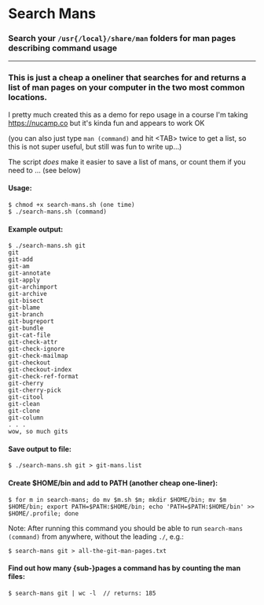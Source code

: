 # Search Mans

### Search your `/usr{/local}/share/man` folders for man pages describing command usage

---

### This is just a cheap a oneliner that searches for and returns a list of man pages on your computer in the two most common locations.

I pretty much created this as a demo for repo usage in a course I'm taking https://nucamp.co but it's kinda fun and appears to work OK

(you can also just type `man (command)` and hit \<TAB\> twice to get a list, so this is not super useful, but still was fun to write up...)

The script _does_ make it easier to save a list of mans, or count them if you need to ... (see below)

#### Usage:

```
$ chmod +x search-mans.sh (one time)
$ ./search-mans.sh (command)
```

#### Example output:

```
$ ./search-mans.sh git
git
git-add
git-am
git-annotate
git-apply
git-archimport
git-archive
git-bisect
git-blame
git-branch
git-bugreport
git-bundle
git-cat-file
git-check-attr
git-check-ignore
git-check-mailmap
git-checkout
git-checkout-index
git-check-ref-format
git-cherry
git-cherry-pick
git-citool
git-clean
git-clone
git-column
. . .
wow, so much gits
```

#### Save output to file:

```
$ ./search-mans.sh git > git-mans.list
```

#### Create $HOME/bin and add to PATH (another cheap one-liner):

```
$ for m in search-mans; do mv $m.sh $m; mkdir $HOME/bin; mv $m $HOME/bin; export PATH=$PATH:$HOME/bin; echo 'PATH=$PATH:$HOME/bin' >> $HOME/.profile; done
```

Note: After running this command you should be able to run `search-mans (command)` from anywhere, without the leading `./`, e.g.:

```
$ search-mans git > all-the-git-man-pages.txt
```

#### Find out how many {sub-}pages a command has by counting the man files:

```
$ search-mans git | wc -l  // returns: 185
```
